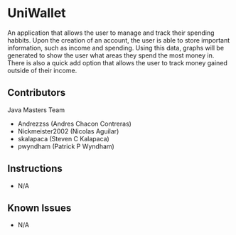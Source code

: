 # UniWallet
An application that allows the user to manage and track their spending habbits. Upon the creation of an account, the user is able to store important information, such as income and spending. Using this data, graphs will be generated to show the user what areas they spend the most money in. There is also a quick add option that allows the user to track money gained outside of their income.

## Contributors
Java Masters Team
- Andrezzss (Andres Chacon Contreras)
- Nickmeister2002 (Nicolas Aguilar)
- skalapaca (Steven C Kalapaca)
- pwyndham (Patrick P Wyndham) 

## Instructions 
- N/A

## Known Issues
- N/A
